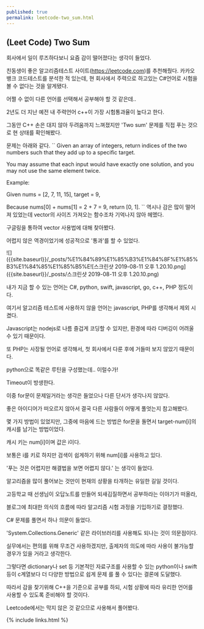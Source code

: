 ```yaml
---
published: true
permalink: leetcode-two_sum.html
---
```

## (Leet Code) Two Sum

회사에서 일이 루즈하다보니 요즘 감이 떨어졌다는 생각이 들었다.

친동생이 좋은 알고리즘테스트 사이트(https://leetcode.com)를 추천해줬다.
카카오뱅크 코드테스트를 분석한 적 있는데, 
현 회사에서 주력으로 하고있는 C#언어로 시험을 볼 수 없다는 것을 알게됐다.

어쩔 수 없이 다른 언어를 선택해서 공부해야 할 것 같은데..

2년도 더 지난 예전 내 주력언어 c++이 가장 시험통과율이 높다고 한다.

그동안 C++ 손은 대지 않아 두려움까지 느껴졌지만 'Two sum' 문제를 직접 푸는 것으로 현 상태를 확인해봤다.

문제는 아래와 같다.
``
Given an array of integers, return indices of the two numbers such that they add up to a specific target.

You may assume that each input would have exactly one solution, and you may not use the same element twice.

Example:

Given nums = [2, 7, 11, 15], target = 9,

Because nums[0] + nums[1] = 2 + 7 = 9,
return [0, 1].
``
역시나 감은 많이 떨어져 있었는데 vector의 사이즈 가져오는 함수조차 기억나지 않아 헤멨다.

구글링을 통하여 vector 사용법에 대해 찾아봤다.

어렵지 않은 역경이었기에 성공적으로 '통과'를 할 수 있었다.

![]({{site.baseurl}}/_posts/%E1%84%89%E1%85%B3%E1%84%8F%E1%85%B3%E1%84%85%E1%85%B5%E![스크린샷 2019-08-11 오후 1.20.10.png]({{site.baseurl}}/_posts/스크린샷 2019-08-11 오후 1.20.10.png)

내가 지금 할 수 있는 언어는 C#, python, swift, javascript, go, c++, PHP 정도이다.

여기서 알고리즘 테스트에 사용하지 않을 언어는 javascript, PHP를 생각해서 제외 시켰다.

Javascript는 nodejs로 나름 즐겁게 코딩할 수 있지만, 환경에 따라 디버깅이 어려울 수 있기 때문이다.

또 PHP는 사장될 언어로 생각해서, 첫 회사에서 다룬 후에 거들떠 보지 않았기 때문이다.

python으로 똑같은 루틴을 구성했는데.. 이럴수가!

Timeout이 방생한다.

이중 for문이 문제일거라는 생각은 들었으나 다른 단서가 생각나지 않았다.

좋은 아이디어가 떠오르지 않아서 결국 다른 사람들이 어떻게 풀엇는지 참고해봤다.

몇 가지 방법이 있었지만, 그중에 마음에 드는 방법은 for문을 돌면서 target-num[i]의 캐시를 남기는 방법이었다.

캐시 키는 num[i]이며 값은 i이다.

보통은 i를 키로 하지만 검색이 쉽게하기 위해 num[i]를 사용하고 있다.

'푸는 것은 어렵지만 해결법을 보면 어렵지 않다.' 는 생각이 들었다.

알고리즘을 많이 풀어보는 것만이 현재의 상황을 타개하는 유일한 길일 것이다.

고등학교 때 선생님이 오답노트를 만들어 되새김질하면서 공부하라는 이야기가 떠올라,

블로그에 최대한 의식의 흐름에 따라 알고리즘 시험 과정을 기입하기로 결정했다.

C# 문제를 풀면서 하나 의문이 들었다.

'System.Collections.Generic' 같은 라이브러리를 사용해도 되나는 것이 의문점이다.

실무에서는 편의를 위해 무조건 사용하겠지만, 출제자의 의도에 따라 사용이 불가능할 경우가 있을 거라고 생각한다.

그렇다면 dictionary나 set 등 기본적인 자료구조를 사용할 수 있는 python이나 swift 등이 c계열보다 더 다양한 방법으로 쉽게 문제
를 풀 수 있다는 결론에 도달했다.

따라서 감을 찾기위해 C++을 기준으로 공부를 하되, 시험 상황에 따라 유리한 언어를 사용할 수 있도록 준비해야 할 것이다.

Leetcode에서는 막지 않은 것 같으므로 사용해서 풀어봤다.

{% include links.html %}
